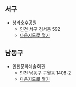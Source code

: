 
## 서구

- 청라호수공원
  - 인천 서구 경서동 592
  - [다음지도로 열기](http://map.daum.net/?urlX=418982.87500000006&urlY=1122746.75&q=%EC%9D%B8%EC%B2%9C+%EC%84%9C%EA%B5%AC+%EA%B2%BD%EC%84%9C%EB%8F%99+592)
  
## 남동구

- 인천문화예술회관
  - 인천 남동구 구월동 1408-2
  - [다음지도로 열기](http://map.daum.net/?urlX=433614&urlY=1096225.5&q=%EC%9D%B8%EC%B2%9C+%EB%82%A8%EB%8F%99%EA%B5%AC+%EA%B5%AC%EC%9B%94%EB%8F%99+1408-2)
  
